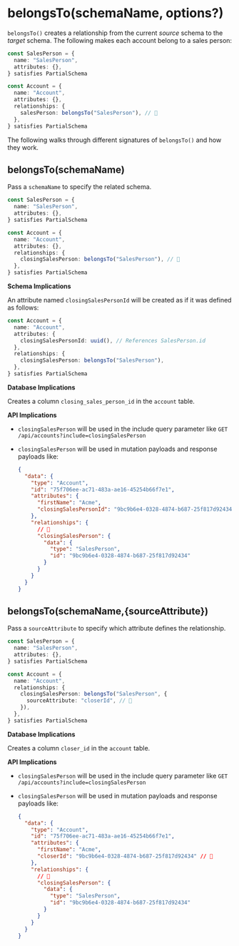 # belongsTo(schemaName, options?)

`belongsTo()` creates a relationship from the current _source_ schema to the _target_ schema. The following makes each account
belong to a sales person:

```ts
const SalesPerson = {
  name: "SalesPerson",
  attributes: {},
} satisfies PartialSchema

const Account = {
  name: "Account",
  attributes: {},
  relationships: {
    salesPerson: belongsTo("SalesPerson"), // 👀
  },
} satisfies PartialSchema
```

The following walks through different signatures of `belongsTo()` and how they work.

## belongsTo(schemaName)

Pass a `schemaName` to specify the related schema.

```ts
const SalesPerson = {
  name: "SalesPerson",
  attributes: {},
} satisfies PartialSchema

const Account = {
  name: "Account",
  attributes: {},
  relationships: {
    closingSalesPerson: belongsTo("SalesPerson"), // 👀
  },
} satisfies PartialSchema
```

**Schema Implications**

An attribute named `closingSalesPersonId` will be created as if it was defined as follows:

```ts
const Account = {
  name: "Account",
  attributes: {
    closingSalesPersonId: uuid(), // References SalesPerson.id
  },
  relationships: {
    closingSalesPerson: belongsTo("SalesPerson"),
  },
} satisfies PartialSchema
```

**Database Implications**

Creates a column `closing_sales_person_id` in the `account` table.

**API Implications**

- `closingSalesPerson` will be used in the include query parameter like `GET /api/accounts?include=closingSalesPerson`
- `closingSalesPerson` will be used in mutation payloads and response payloads like:

  ```json
  {
    "data": {
      "type": "Account",
      "id": "75f706ee-ac71-483a-ae16-45254b66f7e1",
      "attributes": {
        "firstName": "Acme",
        "closingSalesPersonId": "9bc9b6e4-0328-4874-b687-25f817d92434"
      },
      "relationships": {
        // 👀
        "closingSalesPerson": {
          "data": {
            "type": "SalesPerson",
            "id": "9bc9b6e4-0328-4874-b687-25f817d92434"
          }
        }
      }
    }
  }
  ```

## belongsTo(schemaName,{sourceAttribute})

Pass a `sourceAttribute` to specify which attribute defines the relationship.

```ts
const SalesPerson = {
  name: "SalesPerson",
  attributes: {},
} satisfies PartialSchema

const Account = {
  name: "Account",
  relationships: {
    closingSalesPerson: belongsTo("SalesPerson", {
      sourceAttribute: "closerId", // 👀
    }),
  },
} satisfies PartialSchema
```

**Database Implications**

Creates a column `closer_id` in the `account` table.

**API Implications**

- `closingSalesPerson` will be used in the include query parameter like `GET /api/accounts?include=closingSalesPerson`
- `closingSalesPerson` will be used in mutation payloads and response payloads like:

  ```json
  {
    "data": {
      "type": "Account",
      "id": "75f706ee-ac71-483a-ae16-45254b66f7e1",
      "attributes": {
        "firstName": "Acme",
        "closerId": "9bc9b6e4-0328-4874-b687-25f817d92434" // 👀
      },
      "relationships": {
        // 👀
        "closingSalesPerson": {
          "data": {
            "type": "SalesPerson",
            "id": "9bc9b6e4-0328-4874-b687-25f817d92434"
          }
        }
      }
    }
  }
  ```
